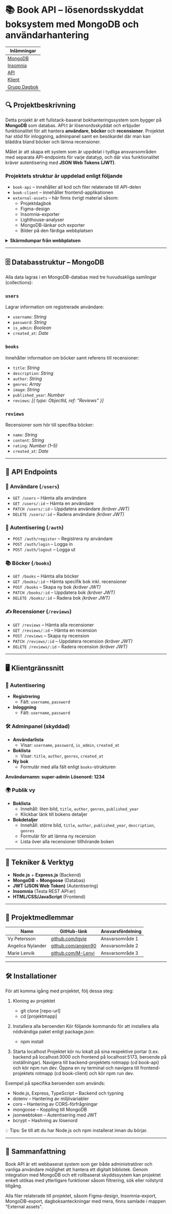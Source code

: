 # 📚 Book API – lösenordsskyddat boksystem med MongoDB och användarhantering

| Inlämningar |
| ----------- |
| [MongoDB](external-assets/MongoDB) |
| [Insomnia](external-assets/Insomnia/Insomnia_2025-05-15.yaml) |
| [API](book-api) |
| [Klient](book-client) |
| [Grupp Dagbok](external-assets/Dagbok/API-Grupp-15-Dagbok.pdf) |

## 🔍 Projektbeskrivning

Detta projekt är ett fullstack-baserat bokhanteringssystem som bygger på **MongoDB** som databas. API:t är lösenordsskyddat och erbjuder funktionalitet för att hantera **användare**, **böcker** och **recensioner**. Projektet har stöd för inloggning, adminpanel samt en besökardel där man kan bläddra bland böcker och lämna recensioner.

Målet är att skapa ett system som är uppdelat i tydliga ansvarsområden med separata API-endpoints för varje datatyp, och där viss funktionalitet kräver autentisering med **JSON Web Tokens (JWT)**.

### Projektets struktur är uppdelad enligt följande
- `book-api` – innehåller all kod och filer relaterade till API-delen
- `book-client` – innehåller frontend-applikationen
- `external-assets` – här finns övrigt material såsom:
  - Projektdagbok
  - Figma-design
  - Insomnia-exporter
  - Lighthouse-analyser
  - MongoDB-länkar och exporter
  - Bilder på den färdiga webbplatsen

<details>
<summary><strong>Skärmdumpar från webbplatsen</strong></summary>

#### Startsida
![Start Page](external-assets/Site%20pictures/start_page.png)

#### Navigationsmeny
![Nav Bar](external-assets/Site%20pictures/nab_bar.png)

#### Boköversikt
![Book Page](external-assets/Site%20pictures/book_page.png)

#### Inloggningssida
![Login Page](external-assets/Site%20pictures/login_page.png)

#### Registreringssida
![Register Page](external-assets/Site%20pictures/register_page.png)

#### Adminpanel – Användare
![Admin Panel Users](external-assets/Site%20pictures/admin_panel_users.png)

#### Adminpanel – Böcker
![Admin Panel Books](external-assets/Site%20pictures/admin_panel_books.png)

#### Lägg till bok
![Add Book Page](external-assets/Site%20pictures/add_book_page.png)

#### Redigera bok
![Edit Book Page](external-assets/Site%20pictures/edit_book_page.png)
</details>

---

## 🗄️ Databasstruktur – MongoDB

Alla data lagras i en MongoDB-databas med tre huvudsakliga samlingar (collections):

### `users`
Lagrar information om registrerade användare:
- `username`: *String*
- `password`: *String*
- `is_admin`: *Boolean*
- `created_at`: *Date*

### `books`
Innehåller information om böcker samt referens till recensioner:
- `title`: *String*
- `description`: *String*
- `author`: *String*
- `genres`: *Array*
- `image`: *String*
- `published_year`: *Number*
- `reviews`: *[{ type: ObjectId, ref: "Reviews" }]*

### `reviews`
Recensioner som hör till specifika böcker:
- `name`: *String*
- `content`: *String*
- `rating`: *Number (1–5)*
- `created_at`: *Date*

---

## 🔌 API Endpoints

### 👤 Användare (`/users`)
- `GET /users` – Hämta alla användare
- `GET /users/:id` – Hämta en användare
- `PATCH /users/:id` – Uppdatera användare *(kräver JWT)*
- `DELETE /users/:id` – Radera användare *(kräver JWT)*

### 🔐 Autentisering (`/auth`)
- `POST /auth/register` – Registrera ny användare
- `POST /auth/login` – Logga in
- `POST /auth/logout` – Logga ut

### 📚 Böcker (`/books`)
- `GET /books` – Hämta alla böcker
- `GET /books/:id` – Hämta specifik bok inkl. recensioner
- `POST /books` – Skapa ny bok *(kräver JWT)*
- `PATCH /books/:id` – Uppdatera bok *(kräver JWT)*
- `DELETE /books/:id` – Radera bok *(kräver JWT)*

### ✍️ Recensioner (`/reviews`)
- `GET /reviews` – Hämta alla recensioner
- `GET /reviews/:id` – Hämta en recension
- `POST /reviews` – Skapa ny recension
- `PATCH /reviews/:id` – Uppdatera recension *(kräver JWT)*
- `DELETE /reviews/:id` – Radera recension *(kräver JWT)*

---

## 🖥️ Klientgränssnitt

### 🔐 Autentisering
- **Registrering**
  - Fält: `username`, `password`
- **Inloggning**
  - Fält: `username`, `password`

### 🛠️ Adminpanel (skyddad)
- **Användarlista**
  - Visar: `username`, `password`, `is_admin`, `created_at`
- **Boklista**
  - Visar: `title`, `author`, `genres`, `created_at`
- **Ny bok**
  - Formulär med alla fält enligt `books`-strukturen

**Användarnamn: super-admin**
**Lösenord: 1234**

### 🌍 Publik vy
- **Boklista**
  - Innehåll: liten bild, `title`, `author`, `genres`, `published_year`
  - Klickbar länk till bokens detaljer
- **Bokdetaljer**
  - Innehåll: större bild, `title`, `author`, `published_year`, `description`, `genres`
  - Formulär för att lämna ny recension
  - Lista över alla recensioner tillhörande boken

---

## 🧪 Tekniker & Verktyg

- **Node.js** + **Express.js** (Backend)
- **MongoDB** + **Mongoose** (Databas)
- **JWT (JSON Web Token)** (Autentisering)
- **Insomnia** (Testa REST API:er)
- **HTML/CSS/JavaScript** (Frontend)

---

## 👥 Projektmedlemmar

| Namn                   | GitHub-länk                              | Ansvarsfördelning 
|------------------------|-------------------------------------------|-------------------------
| Vy Petersson           | [github.com/tgvie](https://github.com/tgvie) | Ansvarsområde 1           |
| Angelica Nylander      | [github.com/angien90](https://github.com/angien90) | Ansvarsområde 2           |
| Marie Lenvik           | [github.com/M-Lenvi](https://github.com/M-Lenvik) | Ansvarsområde 3           |

---

## 🛠️ Installationer
För att komma igång med projektet, följ dessa steg:

1. Kloning av projektet
    - git clone [repo-url]
    - cd [projektmapp]

2. Installera alla beroenden
Kör följande kommando för att installera alla nödvändiga paket enligt package.json:
    - npm install

3. Starta localhost 
Projektet kör nu lokalt på sina respektive portar (t.ex. backend på localhost:3000 och frontend på localhost:5173, beroende på inställningar). Navigera till backend-projektets rotmapp (cd book-api) och kör npm run dev. Öppna en ny terminal och navigera till frontend-projektets rotmapp (cd book-client) och kör npm run dev.

Exempel på specifika beroenden som används:
  - Node.js, Express, TypeScript – Backend och typning
  - dotenv – Hantering av miljövariabler
  - cors – Hantering av CORS-förfrågningar
  - mongoose – Koppling till MongoDB
  - jsonwebtoken – Autentisering med JWT
  - bcrypt – Hashning av lösenord

💡 Tips: Se till att du har Node.js och npm installerat innan du börjar.

---

## 📌 Sammanfattning

Book API är ett webbaserat system som ger både administratörer och vanliga användare möjlighet att hantera ett digitalt bibliotek. Genom integration med MongoDB och ett rollbaserat skyddssystem kan projektet enkelt utökas med ytterligare funktioner såsom filtrering, sök eller rollstyrd tillgång.

Alla filer relaterade till projektet, såsom Figma-design, Insomnia-export, MongoDB-export, dagboksanteckningar med mera, finns samlade i mappen "External assets". 